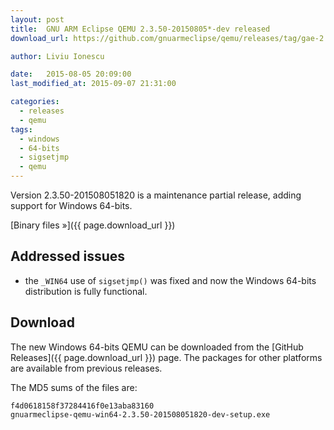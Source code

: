 ```yaml
---
layout: post
title:  GNU ARM Eclipse QEMU 2.3.50-20150805*-dev released
download_url: https://github.com/gnuarmeclipse/qemu/releases/tag/gae-2.3.50-20150805

author: Liviu Ionescu

date:   2015-08-05 20:09:00
last_modified_at: 2015-09-07 21:31:00

categories:
  - releases
  - qemu
tags:
  - windows
  - 64-bits
  - sigsetjmp
  - qemu
---
```


Version 2.3.50-201508051820 is a maintenance partial release, adding support for Windows 64-bits.

[Binary files »]({{ page.download_url }})

## Addressed issues
* the `_WIN64` use of `sigsetjmp()` was fixed and now the Windows 64-bits distribution is fully functional.

## Download
The new Windows 64-bits QEMU can be downloaded from the [GitHub Releases]({{ page.download_url }}) page. The packages for other platforms are available from previous releases.

The MD5 sums of the files are:

	f4d0618158f37284416f0e13aba83160  
	gnuarmeclipse-qemu-win64-2.3.50-201508051820-dev-setup.exe

